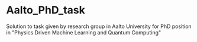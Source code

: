 # Aalto_PhD_task
Solution to task given by research group in Aalto University for PhD position in "Physics Driven Machine Learning and Quantum Computing"
